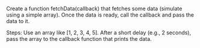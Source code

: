 Create a function fetchData(callback) that fetches some data (simulate using a simple array). Once the data is ready, call the callback and pass the data to it.

Steps:
Use an array like [1, 2, 3, 4, 5].
After a short delay (e.g., 2 seconds), pass the array to the callback function that prints the data.
